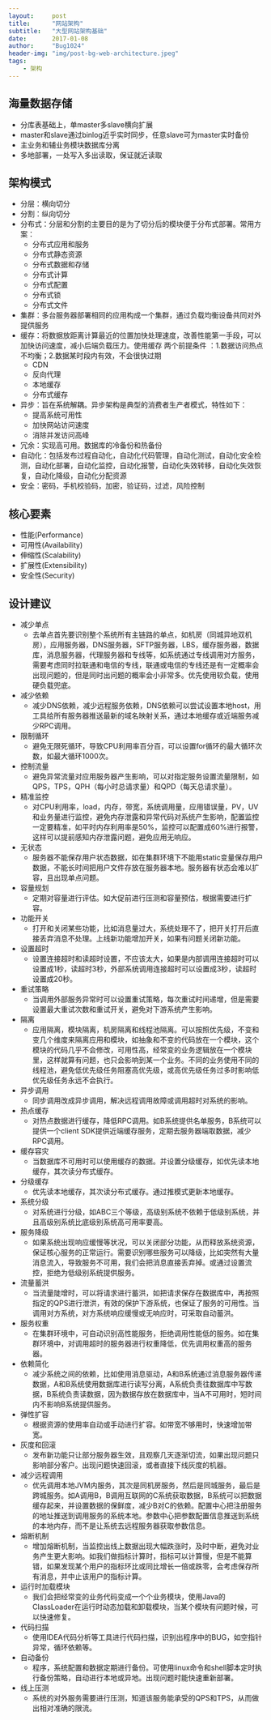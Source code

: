 ```yaml
---
layout:     post
title:      "网站架构"
subtitle:   "大型网站架构基础"
date:       2017-01-08
author:     "Bug1024"
header-img: "img/post-bg-web-architecture.jpeg"
tags:
    - 架构
---
```


## 海量数据存储
 - 分库表基础上，单master多slave横向扩展
 - master和slave通过binlog近乎实时同步，任意slave可为master实时备份
 - 主业务和辅业务模块数据库分离
 - 多地部署，一处写入多出读取，保证就近读取

## 架构模式
 - 分层：横向切分
 - 分割：纵向切分
 - 分布式：分层和分割的主要目的是为了切分后的模块便于分布式部署。常用方案：
    * 分布式应用和服务
    * 分布式静态资源
    * 分布式数据和存储
    * 分布式计算
    * 分布式配置
    * 分布式锁
    * 分布式文件
 - 集群：多台服务器部署相同的应用构成一个集群，通过负载均衡设备共同对外提供服务
 - 缓存：将数据放距离计算最近的位置加快处理速度，改善性能第一手段，可以加快访问速度，减小后端负载压力。使用缓存 两个前提条件 ：1.数据访问热点不均衡；2.数据某时段内有效，不会很快过期
    * CDN
    * 反向代理
    * 本地缓存
    * 分布式缓存
 - 异步：旨在系统解耦。异步架构是典型的消费者生产者模式，特性如下：
    * 提高系统可用性
    * 加快网站访问速度
    * 消除并发访问高峰
 - 冗余：实现高可用。数据库的冷备份和热备份
 - 自动化：包括发布过程自动化，自动化代码管理，自动化测试，自动化安全检测，自动化部署，自动化监控，自动化报警，自动化失效转移，自动化失效恢复，自动化降级，自动化分配资源
 - 安全：密码，手机校验码，加密，验证码，过滤，风险控制

## 核心要素
 - 性能(Performance)
 - 可用性(Availability)
 - 伸缩性(Scalability)
 - 扩展性(Extensibility)
 - 安全性(Security)

## 设计建议
 * 减少单点
    * 去单点首先要识别整个系统所有主链路的单点，如机房（同城异地双机房），应用服务器，DNS服务器，SFTP服务器，LBS，缓存服务器，数据库，消息服务器，代理服务器和专线等，如系统通过专线调用对方服务，需要考虑同时拉联通和电信的专线，联通或电信的专线还是有一定概率会出现问题的，但是同时出问题的概率会小非常多。优先使用软负载，使用硬负载兜底。
 * 减少依赖
    * 减少DNS依赖，减少远程服务依赖，DNS依赖可以尝试设置本地host，用工具给所有服务器推送最新的域名映射关系，通过本地缓存或近端服务减少RPC调用。
 * 限制循环
    * 避免无限死循环，导致CPU利用率百分百，可以设置for循环的最大循环次数，如最大循环1000次。
 * 控制流量
    * 避免异常流量对应用服务器产生影响，可以对指定服务设置流量限制，如QPS，TPS，QPH（每小时总请求量）和QPD（每天总请求量）。
 * 精准监控
    * 对CPU利用率，load，内存，带宽，系统调用量，应用错误量，PV，UV和业务量进行监控，避免内存泄露和异常代码对系统产生影响，配置监控一定要精准，如平时内存利用率是50%，监控可以配置成60%进行报警，这样可以提前感知内存泄露问题，避免应用无响应。
 * 无状态
    * 服务器不能保存用户状态数据，如在集群环境下不能用static变量保存用户数据，不能长时间把用户文件存放在服务器本地。服务器有状态会难以扩容，且出现单点问题。
 * 容量规划
    * 定期对容量进行评估。如大促前进行压测和容量预估，根据需要进行扩容。
 * 功能开关
    * 打开和关闭某些功能，比如消息量过大，系统处理不了，把开关打开后直接丢弃消息不处理。上线新功能增加开关，如果有问题关闭新功能。
 * 设置超时
    * 设置连接超时和读超时设置，不应该太大，如果是内部调用连接超时可以设置成1秒，读超时3秒，外部系统调用连接超时可以设置成3秒，读超时设置成20秒。
 * 重试策略
    * 当调用外部服务异常时可以设置重试策略，每次重试时间递增，但是需要设置最大重试次数和重试开关，避免对下游系统产生影响。
 * 隔离
    * 应用隔离，模块隔离，机房隔离和线程池隔离。可以按照优先级，不变和变几个维度来隔离应用和模块，如抽象和不变的代码放在一个模块，这个模块的代码几乎不会修改，可用性高，经常变的业务逻辑放在一个模块里，这样就算有问题，也只会影响到某一个业务。不同的业务使用不同的线程池，避免低优先级任务阻塞高优先级，或高优先级任务过多时影响低优先级任务永远不会执行。 
 * 异步调用
    * 同步调用改成异步调用，解决远程调用故障或调用超时对系统的影响。
 * 热点缓存
    * 对热点数据进行缓存，降低RPC调用。如B系统提供名单服务，B系统可以提供一个client SDK提供近端缓存服务，定期去服务器端取数据，减少RPC调用。
 * 缓存容灾
    * 当数据库不可用时可以使用缓存的数据。并设置分级缓存，如优先读本地缓存，其次读分布式缓存。
 * 分级缓存
    * 优先读本地缓存，其次读分布式缓存。通过推模式更新本地缓存。
 * 系统分级
    * 对系统进行分级，如ABC三个等级，高级别系统不依赖于低级别系统，并且高级别系统比底级别系统高可用率要高。
 * 服务降级
    * 如果系统出现响应缓慢等状况，可以关闭部分功能，从而释放系统资源，保证核心服务的正常运行。需要识别哪些服务可以降级，比如突然有大量消息流入，导致服务不可用，我们会把消息直接丢弃掉。或通过设置流控，拒绝为低级别系统提供服务。
 * 流量蓄洪
    * 当流量陡增时，可以将请求进行蓄洪，如把请求保存在数据库中，再按照指定的QPS进行泄洪，有效的保护下游系统，也保证了服务的可用性。当调用对方系统，对方系统响应缓慢或无响应时，可采取自动蓄洪。
 * 服务权重
    * 在集群环境中，可自动识别高性能服务，拒绝调用性能低的服务。如在集群环境中，对调用超时的服务器进行权重降低，优先调用权重高的服务器。
 * 依赖简化
    * 减少系统之间的依赖，比如使用消息驱动，A和B系统通过消息服务器传递数据，A和B系统使用数据库进行读写分离，A系统负责往数据库中写数据，B系统负责读数据，因为数据存放在数据库中，当A不可用时，短时间内不影响B系统提供服务。
 * 弹性扩容
    * 根据资源的使用率自动或手动进行扩容。如带宽不够用时，快速增加带宽。
 * 灰度和回滚
    * 发布新功能只让部分服务器生效，且观察几天逐渐切流，如果出现问题只影响部分客户。出现问题快速回滚，或者直接下线灰度的机器。
 * 减少远程调用
    * 优先调用本地JVM内服务，其次是同机房服务，然后是同城服务，最后是跨城服务。如A调用B，B调用互联网的C系统获取数据，B系统可以把数据缓存起来，并设置数据的保鲜度，减少B对C的依赖。配置中心把注册服务的地址推送到调用服务的系统本地。参数中心把参数配置信息推送到系统的本地内存，而不是让系统去远程服务器获取参数信息。
 * 熔断机制
    * 增加熔断机制，当监控出线上数据出现大幅跌涨时，及时中断，避免对业务产生更大影响。如我们做指标计算时，指标可以计算慢，但是不能算错，如果发现某个用户的指标环比或同比增长一倍或跌零，会考虑保存所有消息，并中止该用户的指标计算。
 * 运行时加载模块
    * 我们会把经常变的业务代码变成一个个业务模块，使用Java的ClassLoader在运行时动态加载和卸载模块，当某个模块有问题时候，可以快速修复。
 * 代码扫描
    * 使用IDEA代码分析等工具进行代码扫描，识别出程序中的BUG，如空指针异常，循环依赖等。
 * 自动备份
    * 程序，系统配置和数据定期进行备份。可使用linux命令和shell脚本定时执行备份策略，自动进行本地或异地。出现问题时能快速重新部署。
 * 线上压测
    * 系统的对外服务需要进行压测，知道该服务能承受的QPS和TPS，从而做出相对准确的限流。
